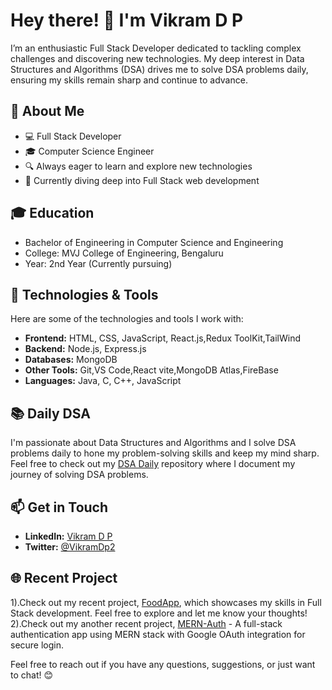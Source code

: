 # Hey there! 👋 I'm Vikram D P

I’m an enthusiastic Full Stack Developer dedicated to tackling complex challenges and discovering new technologies. My deep interest in Data Structures and Algorithms (DSA) drives me to solve DSA problems daily, ensuring my skills remain sharp and continue to advance.

## 🚀 About Me

- 💻 Full Stack Developer
- 🎓 Computer Science Engineer
- 🔍 Always eager to learn and explore new technologies
- 🌱 Currently diving deep into Full Stack web development

## 🎓 Education

- Bachelor of Engineering in Computer Science and Engineering
- College: MVJ College of Engineering, Bengaluru
- Year: 2nd Year (Currently pursuing)

## 🔧 Technologies & Tools

Here are some of the technologies and tools I work with:

- **Frontend:** HTML, CSS, JavaScript, React.js,Redux ToolKit,TailWind
- **Backend:** Node.js, Express.js
- **Databases:** MongoDB
- **Other Tools:** Git,VS Code,React vite,MongoDB Atlas,FireBase
- **Languages:** Java, C, C++, JavaScript

## 📚 Daily DSA

I'm passionate about Data Structures and Algorithms and I solve DSA problems daily to hone my problem-solving skills and keep my mind sharp. Feel free to check out my [DSA Daily](https://github.com/vikram17dp/LeetCodeProblem) repository where I document my journey of solving DSA problems.

## 📫 Get in Touch

- **LinkedIn:** [Vikram D P](https://www.linkedin.com/in/vikram-d-p-20053127b/)
- **Twitter:** [@VikramDp2](https://x.com/VikramDp2)

## 🌐 Recent Project

1).Check out my recent project, [FoodApp](https://food-app-drab-ten.vercel.app/), which showcases my skills in Full Stack development. Feel free to explore and let me know your thoughts!
2).Check out my another recent project, [MERN-Auth](https://mern-authproject.onrender.com/) - A full-stack authentication app using MERN stack with Google OAuth integration for secure login.

Feel free to reach out if you have any questions, suggestions, or just want to chat! 😊
